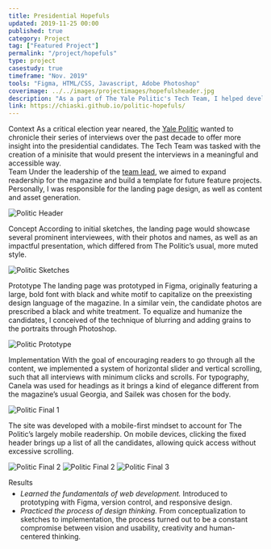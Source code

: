 ```yaml
---
title: Presidential Hopefuls
updated: 2019-11-25 00:00
published: true
category: Project
tag: ["Featured Project"]
permalink: "/project/hopefuls"
type: project
casestudy: true
timeframe: "Nov. 2019"
tools: "Figma, HTML/CSS, Javascript, Adobe Photoshop"
coverimage: ../../images/projectimages/hopefulsheader.jpg
description: "As a part of The Yale Politic's Tech Team, I helped develop this minisite showcasing The Yale Politic's features and interviews conducted over the past years about the presidential candidates for the 2020 election."
link: https://chiaski.github.io/politic-hopefuls/
---
```


<div class="csblock" id="context"> 
<span class="csblockheading">
    Context
</span>
    As a critical election year neared, the <a href="https://thepolitic.org/" target="_blank" rel="noopener noreferrer">Yale Politic</a> wanted to chronicle their series of interviews over the past decade to offer more insight into the presidential candidates. The Tech Team was tasked with the creation of a minisite that would present the interviews in a meaningful and accessible way.
</div>

<div class="csblock" id="team"> 
<span class="csblockheading">
    Team
</span>
    Under the leadership of the <a href="https://chiaski.com/" target="_blank" rel="noopener noreferrer">team lead</a>, we aimed to expand readership for the magazine and build a template for future feature projects. Personally, I was responsible for the landing page design, as well as content and asset generation.
</div>

![Politic Header](/projectimages/hopefulsheader.jpg)

<div class="csblock" id="concept">  
<span class="csblockheading">
    Concept
</span>
    According to initial sketches, the landing page would showcase several prominent interviewees, with their photos and names, as well as an impactful presentation, which differed from The Politic’s usual, more muted style.
</div>

![Politic Sketches](/projectimages/.jpg)

<div class="csblock" id="prototype"> 
<span class="csblockheading">
    Prototype
</span>
    The landing page was prototyped in Figma, originally featuring a large, bold font with black and white motif to capitalize on the preexisting design language of the magazine. In a similar vein, the candidate photos are prescribed a black and white treatment. To equalize and humanize the candidates, I conceived of the technique of blurring and adding grains to the portraits through Photoshop.
</div>

![Politic Prototype](/projectimages/hopefulsfigma.jpg)

<div class="csblock" id="implementation"> 
<span class="csblockheading">
    Implementation
</span>
    With the goal of encouraging readers to go through all the content, we implemented a system of horizontal slider and vertical scrolling, such that all interviews with minimum clicks and scrolls. For typography, Canela was used for headings as it brings a kind of elegance different from the magazine’s usual Georgia, and Sailek was chosen for the body.
</div>

![Politic Final 1](/projectimages/hopefulstype.jpg)

<div class="csblock" style="margin-top: 10px; margin-bottom: 10px;"> 
    The site was developed with a mobile-first mindset to account for The Politic’s largely mobile readership. On mobile devices, clicking the fixed header brings up a list of all the candidates, allowing quick access without excessive scrolling. 
</div>

![Politic Final 2](/projectimages/hopefulsmobile.png)
![Politic Final 2](/projectimages/hopefulsbanner.jpg)
![Politic Final 3](/projectimages/hopefulslayout.png)

<div class="csblock" id="results"> 
<span class="csblockheading">
    Results
</span>
    <ul style="margin-top: 5px;">
        <li> <i>Learned the fundamentals of web development.</i> Introduced to prototyping with Figma, version control, and responsive design.
        <li> <i>Practiced the process of design thinking.</i> From conceptualization to sketches to implementation, the process turned out to be a constant compromise between vision and usability, creativity and human-centered thinking.
    </ul>
</div>